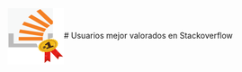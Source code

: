 <img align="center" width="100" height="100" src="image/Imagen1.png"># Usuarios mejor valorados en Stackoverflow 
